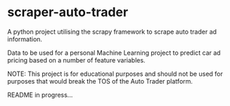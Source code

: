 # scraper-auto-trader
A python project utilising the scrapy framework to scrape auto trader ad information. 

Data to be used for a personal Machine Learning project to predict car ad pricing based on a number of feature variables.

NOTE: This project is for educational purposes and should not be used for purposes that would break the TOS of the Auto Trader platform.

README in progress...